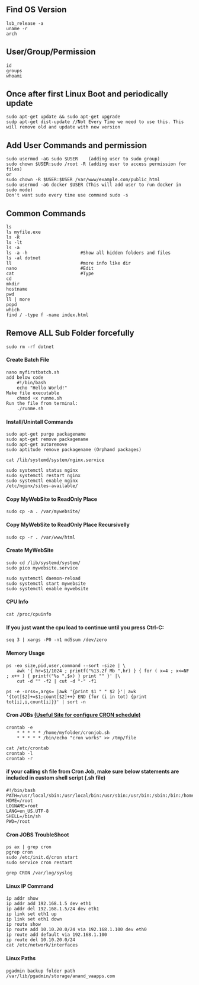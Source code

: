 Find OS Version
--------------------------
	lsb_release -a
	uname -r
	arch
 
User/Group/Permission
--------------------------------
	id
 	groups
	whoami

Once after first Linux Boot and periodically update
------------------------------------------------
	sudo apt-get update && sudo apt-get upgrade
	sudp apt-get dist-update //Not Every Time we need to use this. This will remove old and update with new version 

	
Add User Commands and permission
--------------------------------------
	sudo usermod -aG sudo $USER    (adding user to sudo group)
	sudo chown $USER:sudo /root -R (adding user to access permission for files) 
	or
	sudo chown -R $USER:$USER /var/www/example.com/public_html
	sudo usermod -aG docker $USER (This will add user to run docker in sudo mode)
	Don't want sudo every time use command sudo -s
 

Common Commands
--------------------------------
 	ls
	ls myfile.exe
	ls -R
	ls -lt
	ls -a
	ls -a -h					#Show all hidden folders and files
	ls -al dotnet
 	ll							#more info like dir
	nano						#Edit
	cat 						#Type
	cd 
	mkdir
	hostname	
	pwd
	ll | more
	popd	
	which
	find / -type f -name index.html


Remove ALL Sub Folder forcefully
--------------------------------
	sudo rm -rf dotnet

	
#### Create Batch File
```
nano myfirstbatch.sh
add below code
	#!/bin/bash 
	echo "Hello World!"
Make file executable
	chmod +x runme.sh
Run the file from terminal:
	./runme.sh
```

#### Install/Unintall Commands
```
sudo apt-get purge packagename
sudo apt-get remove packagename
sudo apt-get autoremove
sudo aptitude remove packagename (Orphand packages)

cat /lib/systemd/system/nginx.service

sudo systemctl status nginx
sudo systemctl restart nginx
sudo systemctl enable nginx
/etc/nginx/sites-available/
```

#### Copy MyWebSite to ReadOnly Place
```
sudo cp -a . /var/mywebsite/
```
#### Copy MyWebSite to ReadOnly Place Recursivelly
```
sudo cp -r . /var/www/html	
```
#### Create MyWebSite
```
sudo cd /lib/systemd/system/
sudo pico mywebsite.service

sudo systemctl daemon-reload
sudo systemctl start mywebsite
sudo systemctl enable mywebsite
```
#### CPU Info
```
cat /proc/cpuinfo
```

#### If you just want the cpu load to continue until you press Ctrl-C:
```
seq 3 | xargs -P0 -n1 md5sum /dev/zero
```
#### Memory Usage
```
ps -eo size,pid,user,command --sort -size | \
    awk '{ hr=$1/1024 ; printf("%13.2f Mb ",hr) } { for ( x=4 ; x<=NF ; x++ ) { printf("%s ",$x) } print "" }' |\
    cut -d "" -f2 | cut -d "-" -f1
	
ps -e -orss=,args= |awk '{print $1 " " $2 }'| awk '{tot[$2]+=$1;count[$2]++} END {for (i in tot) {print tot[i],i,count[i]}}' | sort -n	

```

#### Cron JOBs [(Useful Site for configure CRON schedule)](https://crontab.guru/every-4-hours)
```
crontab -e
	* * * * * /home/myfolder/cronjob.sh
	* * * * * /bin/echo "cron works" >> /tmp/file

cat /etc/crontab
crontab -l
crontab -r
```
#### if your calling sh file from Cron Job, make sure below statements are included in custom shell script (.sh file) 
```
#!/bin/bash
PATH=/usr/local/sbin:/usr/local/bin:/usr/sbin:/usr/bin:/sbin:/bin:/home/myfolder
HOME=/root
LOGNAME=root
LANG=en_US.UTF-8
SHELL=/bin/sh
PWD=/root
```

#### Cron JOBS TroubleShoot
```
ps ax | grep cron
pgrep cron
sudo /etc/init.d/cron start
sudo service cron restart

grep CRON /var/log/syslog
```

#### Linux IP Command
```
ip addr show
ip addr add 192.168.1.5 dev eth1
ip addr del 192.168.1.5/24 dev eth1
ip link set eth1 up
ip link set eth1 down
ip route show
ip route add 10.10.20.0/24 via 192.168.1.100 dev eth0
ip route add default via 192.168.1.100
ip route del 10.10.20.0/24
cat /etc/network/interfaces
```
#### Linux Paths
```
pgadmin backup folder path
/var/lib/pgadmin/storage/anand_vaapps.com
```
